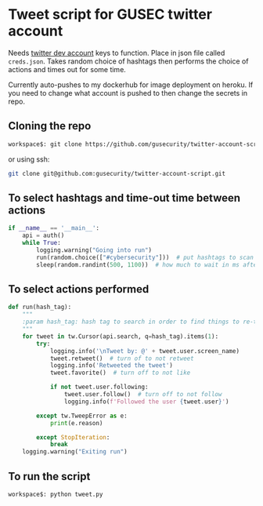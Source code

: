 # Tweet script for GUSEC twitter account

Needs [twitter dev account](https://developer.twitter.com/en/apply-for-access) keys to function. Place in json file called `creds.json`. Takes random choice of hashtags then performs the choice of actions and times out for some time.

Currently auto-pushes to my dockerhub for image deployment on heroku. If you need to change what account is pushed to then change the secrets in repo.

## Cloning the repo

```bash
workspace$: git clone https://github.com/gusecurity/twitter-account-script.git
```

or using ssh:

```bash
git clone git@github.com:gusecurity/twitter-account-script.git
```

## To select hashtags and time-out time between actions

```python
if __name__ == '__main__':
    api = auth()
    while True:
        logging.warning("Going into run")
        run(random.choice(["#cybersecurity"]))  # put hashtags to scan here
        sleep(random.randint(500, 1100))  # how much to wait in ms after run
```

## To select actions performed

```python
def run(hash_tag):
    """
    :param hash_tag: hash tag to search in order to find things to re-tweet
    """
    for tweet in tw.Cursor(api.search, q=hash_tag).items(1):
        try:
            logging.info('\nTweet by: @' + tweet.user.screen_name)
            tweet.retweet()  # turn of to not retweet
            logging.info('Retweeted the tweet')
            tweet.favorite()  # turn off to not like

            if not tweet.user.following:
                tweet.user.follow()  # turn off to not follow
                logging.info(f'Followed the user {tweet.user}')

        except tw.TweepError as e:
            print(e.reason)

        except StopIteration:
            break
    logging.warning("Exiting run")
```

## To run the script

```bash
workspace$: python tweet.py
```
